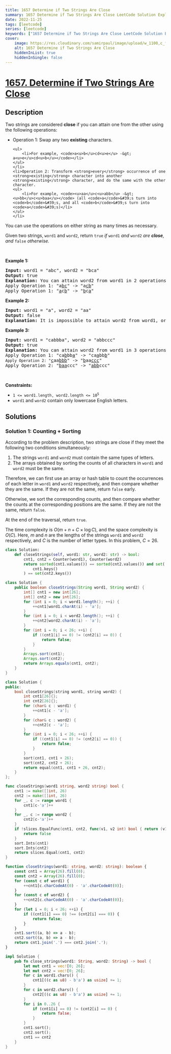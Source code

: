 ```yaml
---
title: 1657 Determine if Two Strings Are Close
summary: 1657 Determine if Two Strings Are Close LeetCode Solution Explained
date: 2022-11-25
tags: [leetcode]
series: [leetcode]
keywords: ["1657 Determine if Two Strings Are Close LeetCode Solution Explained in all languages", "1657 Determine if Two Strings Are Close", "LeetCode", "leetcode solution in Python3 C++ Java Go PHP Ruby Swift TypeScript Rust C# JavaScript C", "GeeksforGeeks", "InterviewBit", "Coding Ninjas", "HackerRank", "HackerEarth", "CodeChef", "TopCoder", "AlgoExpert", "freeCodeCamp", "Codeforces", "GitHub", "AtCoder", "Samir Paul"]
cover:
    image: https://res.cloudinary.com/samirpaul/image/upload/w_1100,c_fit,co_rgb:FFFFFF,l_text:Arial_75_bold:1657 Determine if Two Strings Are Close - Solution Explained/problem-solving.webp
    alt: 1657 Determine if Two Strings Are Close
    hiddenInList: true
    hiddenInSingle: false
---
```



# [1657. Determine if Two Strings Are Close](https://leetcode.com/problems/determine-if-two-strings-are-close)


## Description

<p>Two strings are considered <strong>close</strong> if you can attain one from the other using the following operations:</p>

<ul>
	<li>Operation 1: Swap any two <strong>existing</strong> characters.

    <ul>
    	<li>For example, <code>a<u>b</u>cd<u>e</u> -&gt; a<u>e</u>cd<u>b</u></code></li>
    </ul>
    </li>
    <li>Operation 2: Transform <strong>every</strong> occurrence of one <strong>existing</strong> character into another <strong>existing</strong> character, and do the same with the other character.
    <ul>
    	<li>For example, <code><u>aa</u>c<u>abb</u> -&gt; <u>bb</u>c<u>baa</u></code> (all <code>a</code>&#39;s turn into <code>b</code>&#39;s, and all <code>b</code>&#39;s turn into <code>a</code>&#39;s)</li>
    </ul>
    </li>

</ul>

<p>You can use the operations on either string as many times as necessary.</p>

<p>Given two strings, <code>word1</code> and <code>word2</code>, return <code>true</code><em> if </em><code>word1</code><em> and </em><code>word2</code><em> are <strong>close</strong>, and </em><code>false</code><em> otherwise.</em></p>

<p>&nbsp;</p>
<p><strong class="example">Example 1:</strong></p>

<pre>
<strong>Input:</strong> word1 = &quot;abc&quot;, word2 = &quot;bca&quot;
<strong>Output:</strong> true
<strong>Explanation:</strong> You can attain word2 from word1 in 2 operations.
Apply Operation 1: &quot;a<u>bc</u>&quot; -&gt; &quot;a<u>cb</u>&quot;
Apply Operation 1: &quot;<u>a</u>c<u>b</u>&quot; -&gt; &quot;<u>b</u>c<u>a</u>&quot;
</pre>

<p><strong class="example">Example 2:</strong></p>

<pre>
<strong>Input:</strong> word1 = &quot;a&quot;, word2 = &quot;aa&quot;
<strong>Output:</strong> false
<strong>Explanation: </strong>It is impossible to attain word2 from word1, or vice versa, in any number of operations.
</pre>

<p><strong class="example">Example 3:</strong></p>

<pre>
<strong>Input:</strong> word1 = &quot;cabbba&quot;, word2 = &quot;abbccc&quot;
<strong>Output:</strong> true
<strong>Explanation:</strong> You can attain word2 from word1 in 3 operations.
Apply Operation 1: &quot;ca<u>b</u>bb<u>a</u>&quot; -&gt; &quot;ca<u>a</u>bb<u>b</u>&quot;
<code>Apply Operation 2: &quot;</code><u>c</u>aa<u>bbb</u>&quot; -&gt; &quot;<u>b</u>aa<u>ccc</u>&quot;
Apply Operation 2: &quot;<u>baa</u>ccc&quot; -&gt; &quot;<u>abb</u>ccc&quot;
</pre>

<p>&nbsp;</p>
<p><strong>Constraints:</strong></p>

<ul>
	<li><code>1 &lt;= word1.length, word2.length &lt;= 10<sup>5</sup></code></li>
	<li><code>word1</code> and <code>word2</code> contain only lowercase English letters.</li>
</ul>

## Solutions

### Solution 1: Counting + Sorting

According to the problem description, two strings are close if they meet the following two conditions simultaneously:

1. The strings `word1` and `word2` must contain the same types of letters.
2. The arrays obtained by sorting the counts of all characters in `word1` and `word2` must be the same.

Therefore, we can first use an array or hash table to count the occurrences of each letter in `word1` and `word2` respectively, and then compare whether they are the same. If they are not the same, return `false` early.

Otherwise, we sort the corresponding counts, and then compare whether the counts at the corresponding positions are the same. If they are not the same, return `false`.

At the end of the traversal, return `true`.

The time complexity is $O(m + n + C \times \log C)$, and the space complexity is $O(C)$. Here, $m$ and $n$ are the lengths of the strings `word1` and `word2` respectively, and $C$ is the number of letter types. In this problem, $C=26$.

<!-- tabs:start -->

```python
class Solution:
    def closeStrings(self, word1: str, word2: str) -> bool:
        cnt1, cnt2 = Counter(word1), Counter(word2)
        return sorted(cnt1.values()) == sorted(cnt2.values()) and set(
            cnt1.keys()
        ) == set(cnt2.keys())
```

```java
class Solution {
    public boolean closeStrings(String word1, String word2) {
        int[] cnt1 = new int[26];
        int[] cnt2 = new int[26];
        for (int i = 0; i < word1.length(); ++i) {
            ++cnt1[word1.charAt(i) - 'a'];
        }
        for (int i = 0; i < word2.length(); ++i) {
            ++cnt2[word2.charAt(i) - 'a'];
        }
        for (int i = 0; i < 26; ++i) {
            if ((cnt1[i] == 0) != (cnt2[i] == 0)) {
                return false;
            }
        }
        Arrays.sort(cnt1);
        Arrays.sort(cnt2);
        return Arrays.equals(cnt1, cnt2);
    }
}
```

```cpp
class Solution {
public:
    bool closeStrings(string word1, string word2) {
        int cnt1[26]{};
        int cnt2[26]{};
        for (char& c : word1) {
            ++cnt1[c - 'a'];
        }
        for (char& c : word2) {
            ++cnt2[c - 'a'];
        }
        for (int i = 0; i < 26; ++i) {
            if ((cnt1[i] == 0) != (cnt2[i] == 0)) {
                return false;
            }
        }
        sort(cnt1, cnt1 + 26);
        sort(cnt2, cnt2 + 26);
        return equal(cnt1, cnt1 + 26, cnt2);
    }
};
```

```go
func closeStrings(word1 string, word2 string) bool {
	cnt1 := make([]int, 26)
	cnt2 := make([]int, 26)
	for _, c := range word1 {
		cnt1[c-'a']++
	}
	for _, c := range word2 {
		cnt2[c-'a']++
	}
	if !slices.EqualFunc(cnt1, cnt2, func(v1, v2 int) bool { return (v1 == 0) == (v2 == 0) }) {
		return false
	}
	sort.Ints(cnt1)
	sort.Ints(cnt2)
	return slices.Equal(cnt1, cnt2)
}
```

```ts
function closeStrings(word1: string, word2: string): boolean {
    const cnt1 = Array(26).fill(0);
    const cnt2 = Array(26).fill(0);
    for (const c of word1) {
        ++cnt1[c.charCodeAt(0) - 'a'.charCodeAt(0)];
    }
    for (const c of word2) {
        ++cnt2[c.charCodeAt(0) - 'a'.charCodeAt(0)];
    }
    for (let i = 0; i < 26; ++i) {
        if ((cnt1[i] === 0) !== (cnt2[i] === 0)) {
            return false;
        }
    }
    cnt1.sort((a, b) => a - b);
    cnt2.sort((a, b) => a - b);
    return cnt1.join('.') === cnt2.join('.');
}
```

```rust
impl Solution {
    pub fn close_strings(word1: String, word2: String) -> bool {
        let mut cnt1 = vec![0; 26];
        let mut cnt2 = vec![0; 26];
        for c in word1.chars() {
            cnt1[((c as u8) - b'a') as usize] += 1;
        }
        for c in word2.chars() {
            cnt2[((c as u8) - b'a') as usize] += 1;
        }
        for i in 0..26 {
            if (cnt1[i] == 0) != (cnt2[i] == 0) {
                return false;
            }
        }
        cnt1.sort();
        cnt2.sort();
        cnt1 == cnt2
    }
}
```

<!-- tabs:end -->

<!-- end -->
